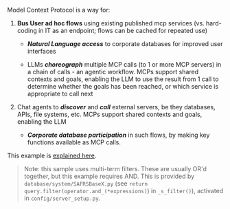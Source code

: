 Model Context Protocol is a way for:

1. **Bus User ad hoc flows** using existing published mcp services (vs. hard-coding in IT as an endpoint; flows can be cached for repeated use)

    * ***Natural Language access*** to corporate databases for improved user interfaces

    * LLMs ***choreograph*** multiple MCP calls (to 1 or more MCP servers) in a chain of calls - an agentic workflow. MCPs support shared contexts and goals, enabling the LLM to use the result from 1 call to determine whether the goals has been reached, or which service is appropriate to call next

3. Chat agents to ***discover*** and ***call*** external servers, be they databases, APIs, file systems, etc. MCPs support shared contexts and goals, enabling the LLM

    * ***Corporate database participation*** in such flows, by making key functions available as MCP calls.

This example is [explained here](https://apilogicserver.github.io/Docs/Integration-MCP/).

> Note: this sample uses multi-term filters.  These are usually OR'd together, but this example requires AND.  This is provided by `database/system/SAFRSBaseX.py` (see `return query.filter(operator.and_(*expressions)`) in `_s_filter()`), activated in `config/server_setup.py`.